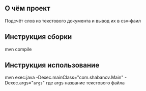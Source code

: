 ## О чём проект
Подсчёт слов из текстового документа и вывод их в csv-фаил

## Инструкция сборки
mvn compile

## Инструкция использование
mvn exec:java -Dexec.mainClass="com.shabanov.Main" -Dexec.args="```args```"
где args название текстового файла
